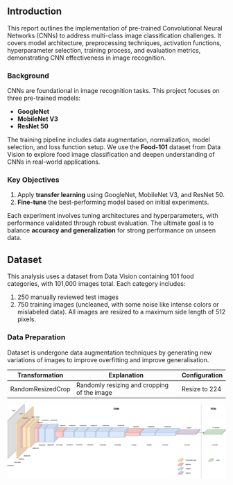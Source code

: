 
## Introduction

This report outlines the implementation of pre-trained Convolutional Neural Networks (CNNs) to address multi-class image classification challenges. It covers model architecture, preprocessing techniques, activation functions, hyperparameter selection, training process, and evaluation metrics, demonstrating CNN effectiveness in image recognition.

### Background

CNNs are foundational in image recognition tasks. This project focuses on three pre-trained models:
- **GoogleNet**
- **MobileNet V3**
- **ResNet 50**

The training pipeline includes data augmentation, normalization, model selection, and loss function setup. We use the **Food-101** dataset from Data Vision to explore food image classification and deepen understanding of CNNs in real-world applications.

### Key Objectives

1. Apply **transfer learning** using GoogleNet, MobileNet V3, and ResNet 50.
2. **Fine-tune** the best-performing model based on initial experiments.

Each experiment involves tuning architectures and hyperparameters, with performance validated through robust evaluation. The ultimate goal is to balance **accuracy and generalization** for strong performance on unseen data.

## Dataset

This analysis uses a dataset from Data Vision containing 101 food categories, with 101,000 images total. Each category includes:

1. 250 manually reviewed test images
2. 750 training images (uncleaned, with some noise like intense colors or mislabeled data).
All images are resized to a maximum side length of 512 pixels.

### Data Preparation

Dataset is undergone data augmentation techniques by generating new variations of images to improve overfitting and improve generalisation.

| Transformation    | Explanation | Configuration |
|-------------------|-------------|---------------|
| RandomResizedCrop |Randomly resizing and cropping of the image | Resize to 224 |


![Food Image Sample](./images/googlenet_pre.png)
